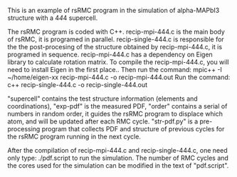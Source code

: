 This is an example of rsRMC program in the simulation of alpha-MAPbI3 structure with a 4*4*4 supercell.

The rsRMC program is coded with C++. 
recip-mpi-444.c is the main body of rsRMC, it is programed in parallel.
recip-single-444.c is responsible for the the post-procesing of the structure obtained by recip-mpi-444.c, it is programed in sequence.
recip-mpi-444.c has a dependency on Eigen library to calculate rotation matrix. To compile the recip-mpi-444.c, you will need to install Eigen in the first place..
Then run the command: mpic++ -I ~/home/eigen-xx recip-mpi-444.c -o recip-mpi-444.out
Run the command: c++ recip-single-444.c -o recip-single-444.out

"supercell" contains the test structure information (elements and coordinations), "exp-pdf" is the measured PDF, "order" contains a serial of numbers in random order, it guides the rsRMC program to displace which atom, and will be updated after each RMC cycle. "str-pdf.py" is a pre-processing program that collects PDF and structure of previous cycles for the rsRMC program running in the next cycle.

After the compilation of recip-mpi-444.c and recip-single-444.c, one need only type: ./pdf.script to run the simulation. The number of RMC cycles and the cores used for the simulation can be modified in the text of "pdf.script".
